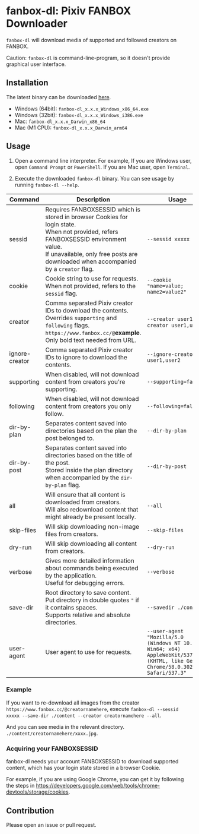 # fanbox-dl: Pixiv FANBOX Downloader

`fanbox-dl` will download media of supported and followed creators on FANBOX.

Caution: `fanbox-dl` is command-line-program, so it doesn't provide graphical user interface.

## Installation

The latest binary can be downloaded [here](https://github.com/hareku/fanbox-dl/releases/latest).

- Windows (64bit): `fanbox-dl_x.x.x_Windows_x86_64.exe`
- Windows (32bit): `fanbox-dl_x.x.x_Windows_i386.exe`
- Mac: `fanbox-dl_x.x.x_Darwin_x86_64`
- Mac (M1 CPU): `fanbox-dl_x.x.x_Darwin_arm64`

## Usage

1. Open a command line interpreter. For example, If you are Windows user, open `Command Prompt` or `PowerShell`. If you are Mac user, open `Terminal`.

2. Execute the downloaded `fanbox-dl` binary. You can see usage by running `fanbox-dl --help`.

| Command | Description | Usage | Default |
| --- | --- | --- | ---: |
| sessid | Requires FANBOXSESSID which is stored in browser Cookies for login state. <br>When not provided, refers FANBOXSESSID environment value. <br>If unavailable, only free posts are downloaded when accompanied by a `creator` flag. | `--sessid xxxxx` | `NULL` |
| cookie | Cookie string to use for requests. <br>When not provided, refers to the `sessid` flag. | `--cookie "name=value; name2=value2"` | `NULL` |
| creator | Comma separated Pixiv creator IDs to download the contents. <br>Overrides `supporting` and `following` flags. <br>`https://www.fanbox.cc/@`**example**. <br>Only bold text needed from URL. | `--creator user1`, `--creator user1,user2` | `NULL` |
| ignore-creator | Comma separated Pixiv creator IDs to ignore to download the contents. | `--ignore-creator user1,user2` | `NULL` |
| supporting | When disabled, will not download content from creators you're supporting. | `--supporting=false` | `true` |
| following | When disabled, will not download content from creators you only follow. | `--following=false` | `true` |
| dir-by-plan | Separates content saved into directories based on the plan the post belonged to. | `--dir-by-plan` | `false` |
| dir-by-post | Separates content saved into directories based on the title of the post. <br>Stored inside the plan directory when accompanied by the `dir-by-plan` flag. | `--dir-by-post` | `false` |
| all | Will ensure that all content is downloaded from creators. <br>Will also redownload content that might already be present locally. | `--all` | `false` |
| skip-files | Will skip downloading non-image files from creators. | `--skip-files` | `false` |
| dry-run | Will skip downloading all content from creators. | `--dry-run` | `false` |
| verbose | Gives more detailed information about commands being executed by the application. <br>Useful for debugging errors. | `--verbose` | `false` |
| save-dir | Root directory to save content. <br>Put directory in double quotes `"` if it contains spaces. <br> Supports relative and absolute directories. | `--savedir ./content` | `./images` |
| user-agent | User agent to use for requests. | `--user-agent "Mozilla/5.0 (Windows NT 10.0; Win64; x64) AppleWebKit/537.36 (KHTML, like Gecko) Chrome/58.0.3029.110 Safari/537.3"` | `Mozilla/5.0 (Windows NT 10.0; Win64; x64) AppleWebKit/537.36 (KHTML, like Gecko) Chrome/58.0.3029.110 Safari/537.3` |

### Example

If you want to re-download all images from the creator `https://www.fanbox.cc/@creatornamehere`, execute `fanbox-dl --sessid xxxxx --save-dir ./content --creator creatornamehere --all`.

And you can see media in the relevant directory. `./content/creatornamehere/xxxx.jpg`.

### Acquiring your FANBOXSESSID

fanbox-dl needs your account FANBOXSESSID to download supported content, which has your login state stored in a browser Cookie.

For example, if you are using Google Chrome, you can get it by following the steps in https://developers.google.com/web/tools/chrome-devtools/storage/cookies.

## Contribution

Please open an issue or pull request.

